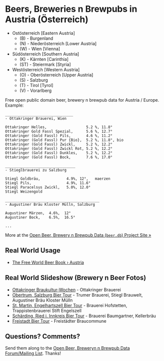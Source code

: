 # Beers, Breweries n Brewpubs in Austria (Österreich)

- Ostösterreich [Eastern Austria]
    - (B) - Burgenland
    - (N) - Niederösterreich [Lower Austria]
    - (W) - Wien [Vienna]
- Südösterreich [Southern Austria]
    - (K) - Kärnten [Carinthia]
    - (ST) - Steiermark [Styria]
- Westösterreich [Western Austria]
    - (O) - Oberösterreich [Upper Austria]
    - (S) - Salzburg
    - (T) - Tirol [Tyrol]
    - (V) - Vorarlberg


Free open public domain beer, brewery n brewpub data for Austria / Europe. Example:

~~~
_______________________________
- Ottakringer Brauerei, Wien

Ottakringer Helles,                  5.2 %, 11.8°
Ottakringer Gold Fassl Spezial,      5.6 %, 12.7°
Ottakringer (Gold Fassl) Pils,       4.6 %, 11.2°
Ottakringer (Gold Fassl) Pur {Bio},  5.2 %, 11.8°, bio
Ottakringer (Gold Fassl) Zwickl,     5.2 %, 12.2°
Ottakringer (Gold Fassl) Zwickl Rot, 5.2 %, 12.2°
Ottakringer (Gold Fassl) Dunkles,    5.2 %, 12.2°
Ottakringer (Gold Fassl) Bock,       7.6 %, 17.0°

________________________________
- Stieglbrauerei zu Salzburg

Stiegl Goldbräu,            4.9%, 12°,   maerzen
Stiegl Pils,                4.9%, 11.6°
Stiegl Paracelsus Zwickl,   5.0%, 12.0°
Stiegl Weizengold

___________________________________________
- Augustiner Bräu Kloster Mülln, Salzburg

Augustiner Märzen,  4.6%,  12°
Augustiner Bock,    6.5%,  16.5°

...
~~~

More at the [Open Beer, Brewery n Brewpub Data (`beer.db`) Project Site »](http://openbeer.github.io)



## Real World Usage

- [The Free World Beer Book › Austria](http://openbeer.github.io/book/at.html)


## Real World Slideshow (Brewery n Beer Fotos)

- [Ottakringer Braukultur-Wochen](https://plus.google.com/photos/100841117019192894371/albums/6038058312732921473) - Ottakringer Brauerei
- [Obertrum, Salzburg Bier Tour](https://plus.google.com/photos/100841117019192894371/albums/6032865116125803521) - Trumer Brauerei, Stiegl Brauwelt, Augustiner Bräu Kloster Mülln
- [St. Martin, Engelhartszell Bier Tour](https://plus.google.com/photos/100841117019192894371/albums/6031387769471953793) - Brauerei Hofstetten, Trappistenbrauerei Stift Engelszell
- [Schärding, Ried i. Innkreis Bier Tour](https://plus.google.com/photos/100841117019192894371/albums/6032848287196199553) - Brauerei Baumgartner, Kellerbräu 
- [Freistadt Bier Tour](https://plus.google.com/photos/100841117019192894371/albums/5920043800128524369) - Freistädter Braucommune


## Questions? Comments?

Send them along to the
[Open Beer, Breweryn n Brewpub Data Forum/Mailing List](http://groups.google.com/group/beerdb).
Thanks!
